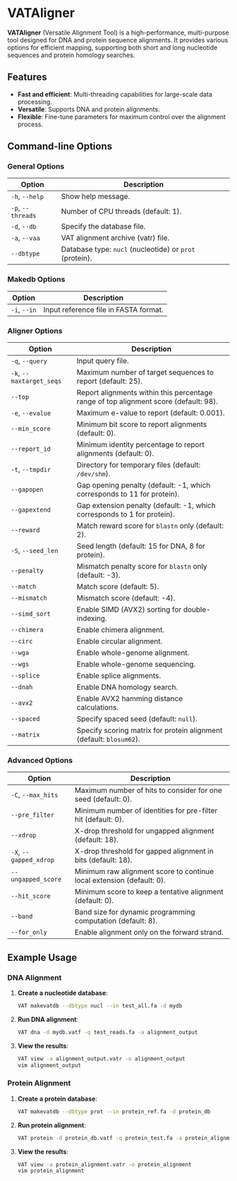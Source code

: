# VATAligner

**VATAligner** (Versatile Alignment Tool) is a high-performance, multi-purpose tool designed for DNA and protein sequence alignments. It provides various options for efficient mapping, supporting both short and long nucleotide sequences and protein homology searches.

## Features
- **Fast and efficient**: Multi-threading capabilities for large-scale data processing.
- **Versatile**: Supports DNA and protein alignments.
- **Flexible**: Fine-tune parameters for maximum control over the alignment process.
## Command-line Options

### General Options
| Option               | Description                                   |
|----------------------|-----------------------------------------------|
| `-h`, `--help`        | Show help message.                           |
| `-p`, `--threads`     | Number of CPU threads (default: 1).          |
| `-d`, `--db`          | Specify the database file.                   |
| `-a`, `--vaa`         | VAT alignment archive (vatr) file.           |
| `--dbtype`            | Database type: `nucl` (nucleotide) or `prot` (protein). |

### Makedb Options
| Option              | Description                                      |
|---------------------|--------------------------------------------------|
| `-i`, `--in`        | Input reference file in FASTA format.            |

### Aligner Options
| Option                   | Description                                                                                  |
|--------------------------|----------------------------------------------------------------------------------------------|
| `-q`, `--query`           | Input query file.                                                                            |
| `-k`, `--maxtarget_seqs`  | Maximum number of target sequences to report (default: 25).                                  |
| `--top`                   | Report alignments within this percentage range of top alignment score (default: 98).         |
| `-e`, `--evalue`          | Maximum e-value to report (default: 0.001).                                                  |
| `--min_score`             | Minimum bit score to report alignments (default: 0).                                         |
| `--report_id`             | Minimum identity percentage to report alignments (default: 0).                               |
| `-t`, `--tmpdir`          | Directory for temporary files (default: `/dev/shm`).                                         |
| `--gapopen`               | Gap opening penalty (default: -1, which corresponds to 11 for protein).                      |
| `--gapextend`             | Gap extension penalty (default: -1, which corresponds to 1 for protein).                     |
| `--reward`                | Match reward score for `blastn` only (default: 2).                                           |
| `-S`, `--seed_len`        | Seed length (default: 15 for DNA, 8 for protein).                                            |
| `--penalty`               | Mismatch penalty score for `blastn` only (default: -3).                                      |
| `--match`                 | Match score (default: 5).                                                                    |
| `--mismatch`              | Mismatch score (default: -4).                                                                |
| `--simd_sort`             | Enable SIMD (AVX2) sorting for double-indexing.                                              |
| `--chimera`               | Enable chimera alignment.                                                                    |
| `--circ`                  | Enable circular alignment.                                                                   |
| `--wga`                   | Enable whole-genome alignment.                                                               |
| `--wgs`                   | Enable whole-genome sequencing.                                                              |
| `--splice`                | Enable splice alignments.                                                                    |
| `--dnah`                  | Enable DNA homology search.                                                                  |
| `--avx2`                  | Enable AVX2 hamming distance calculations.                                                   |
| `--spaced`                | Specify spaced seed (default: `null`).                                                       |
| `--matrix`                | Specify scoring matrix for protein alignment (default: `blosum62`).                          |

### Advanced Options
| Option                | Description                                                                                |
|-----------------------|--------------------------------------------------------------------------------------------|
| `-C`, `--max_hits`     | Maximum number of hits to consider for one seed (default: 0).                               |
| `--pre_filter`         | Minimum number of identities for pre-filter hit (default: 0).                               |
| `--xdrop`              | X-drop threshold for ungapped alignment (default: 18).                                      |
| `-X`, `--gapped_xdrop` | X-drop threshold for gapped alignment in bits (default: 18).                                |
| `--ungapped_score`     | Minimum raw alignment score to continue local extension (default: 0).                       |
| `--hit_score`          | Minimum score to keep a tentative alignment (default: 0).                                   |
| `--band`               | Band size for dynamic programming computation (default: 8).                                 |
| `--for_only`           | Enable alignment only on the forward strand.                                                |

## Example Usage

### DNA Alignment

1. **Create a nucleotide database**:
    ```bash
    VAT makevatdb --dbtype nucl --in test_all.fa -d mydb
    ```

2. **Run DNA alignment**:
    ```bash
    VAT dna -d mydb.vatf -q test_reads.fa -a alignment_output
    ```

3. **View the results**:
    ```bash
    VAT view -a alignment_output.vatr -o alignment_output
    vim alignment_output
    ```

### Protein Alignment

1. **Create a protein database**:
    ```bash
    VAT makevatdb --dbtype prot --in protein_ref.fa -d protein_db
    ```

2. **Run protein alignment**:
    ```bash
    VAT protein -d protein_db.vatf -q protein_test.fa -a protein_alignment -p 4
    ```

3. **View the results**:
    ```bash
    VAT view -a protein_alignment.vatr -o protein_alignment
    vim protein_alignment
    ```


